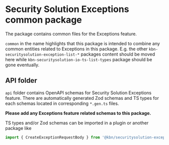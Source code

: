 # Security Solution Exceptions common package

The package contains common files for the Exceptions feature.

`common` in the name highlights that this package is intended to combine any common entities related to Exceptions in this package. E.g. the other `kbn-securitysolution-exception-list-*` packages
content should be moved here while `kbn-securitysolution-io-ts-list-types` package should be
gone eventually.

## API folder

`api` folder contains OpenAPI schemas for Security Solution Exceptions feature. There are automatically generated Zod schemas and TS types for each schemas located in corresponding
`*.gen.ts` files.

**Please add any Exceptions feature related schemas to this package.**

TS types and/or Zod schemas can be imported in a plugin or another package like

```ts
import { CreateExceptionRequestBody } from '@kbn/securitysolution-exceptions-common/api';
```
